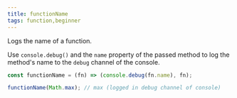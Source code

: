 ```yaml
---
title: functionName
tags: function,beginner
---
```


Logs the name of a function.

Use `console.debug()` and the `name` property of the passed method to log the method's name to the `debug` channel of the console.

```js
const functionName = (fn) => (console.debug(fn.name), fn);
```

```js
functionName(Math.max); // max (logged in debug channel of console)
```
